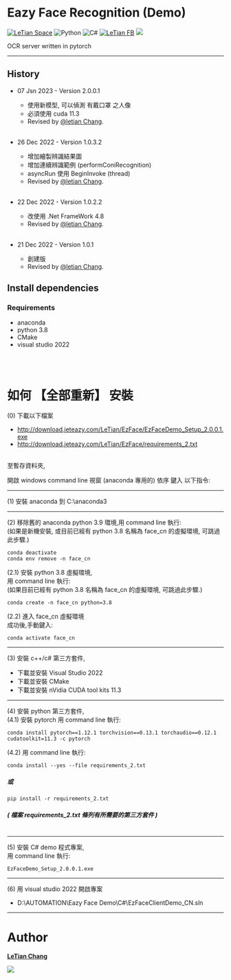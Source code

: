 # Eazy Face Recognition (Demo)
[![LeTian Space](https://img.shields.io/badge/GitHub-100000?style=for-the-badge&logo=github&logoColor=white)](https://lloydztw.github.io/mysite/)
![Python](https://img.shields.io/badge/python-3670A0?style=for-the-badge&logo=python&logoColor=ffdd54)
![C#](https://img.shields.io/badge/c%23-%23239120.svg?style=for-the-badge&logo=c-sharp&logoColor=white)
[![LeTian FB](https://img.shields.io/badge/Facebook-1877F2?style=for-the-badge&logo=facebook&logoColor=white)](https://www.facebook.com/letian.chang)
[![](https://img.shields.io/badge/Gmail-D14836?style=for-the-badge&logo=gmail&logoColor=white)](mailto:lloydz.tw@gmail.com)

OCR server written in pytorch

------------------------------------------------------------------

## History
- 07 Jsn 2023 - Version 2.0.0.1
    - 使用新模型, 可以偵測 有戴口罩 之人像
    - 必須使用 cuda 11.3
    - Revised by [@letian Chang](https://lloydztw.github.io/mysite/).    
    <br/>

- 26 Dec 2022 - Version 1.0.3.2
    - 增加繪製辨識結果圖
    - 增加連續辨識範例 (performConiRecognition)
    - asyncRun 使用 BeginInvoke (thread)
    - Revised by [@letian Chang](https://lloydztw.github.io/mysite/).    
    <br/>
- 22 Dec 2022 - Version 1.0.2.2
    - 改使用 .Net FrameWork 4.8 
    - Revised by [@letian Chang](https://lloydztw.github.io/mysite/).    
    <br/>
- 21 Dec 2022 - Version 1.0.1
    - 創建版
    - Revised by [@letian Chang](https://lloydztw.github.io/mysite/).


## Install dependencies
### Requirements
- anaconda
- python 3.8
- CMake
- visual studio 2022


<br/><br/>

# 如何 【全部重新】 安裝
(0) 下載以下檔案 
- http://download.jeteazy.com/LeTian/EzFace/EzFaceDemo_Setup_2.0.0.1.exe
- http://download.jeteazy.com/LeTian/EzFace/requirements_2.txt 

<br/> 
至暫存資料夾, <br/>

開啟 windows command line 視窗 (anaconda 專用的) 
依序 鍵入 以下指令:

------------------------------------------------------------------
(1) 安裝 anaconda 到 C:\anaconda3 <br/>

------------------------------------------------------------------
(2) 移除舊的 anaconda python 3.9 環境,用 command line 執行: <br/>
    (如果是新機安裝, 或目前已經有 python 3.8 名稱為 face_cn 的虛擬環境, 可跳過此步驟.)
```
conda deactivate
conda env remove -n face_cn
```
(2.1) 安裝 python 3.8 虛擬環境,<br/> 
    用 command line 執行:<br/> 
    (如果目前已經有 python 3.8 名稱為 face_cn 的虛擬環境, 可跳過此步驟.)
```
conda create -n face_cn python=3.8
```
(2.2) 進入 face_cn 虛擬環境<br/>
成功後,手動鍵入:
```    
conda activate face_cn
```
------------------------------------------------------------------
(3) 安裝 c++/c# 第三方套件,<br/>
- 下載並安裝 Visual Studio 2022
- 下載並安裝 CMake
- 下載並安裝 nVidia CUDA tool kits 11.3

------------------------------------------------------------------
(4) 安裝 python 第三方套件,<br/>
(4.1) 安裝 pytorch 用 command line 執行:
```
conda install pytorch==1.12.1 torchvision==0.13.1 torchaudio==0.12.1 cudatoolkit=11.3 -c pytorch
```
(4.2) 用 command line 執行:
```
conda install --yes --file requirements_2.txt
```
##### 或
```
pip install -r requirements_2.txt
```

##### ( 檔案 requirements_2.txt 條列有所需要的第三方套件 ) <br/><br/>

------------------------------------------------------------------
(5) 安裝 C# demo 程式專案,<br/>
    用 command line 執行:
```
EzFaceDemo_Setup_2.0.0.1.exe
```
------------------------------------------------------------------
(6) 用 visual studio 2022 開啟專案
- D:\AUTOMATION\Eazy Face Demo\C#\EzFaceClientDemo_CN.sln

------------------------------------------------------------------
# Author
**[LeTian Chang](mailto:lloydz.tw@gmail.com)**
<br/>

![](https://scontent.fkhh1-2.fna.fbcdn.net/v/t1.6435-9/94496580_3289259774417998_6021738680945737728_n.jpg?_nc_cat=108&ccb=1-7&_nc_sid=174925&_nc_ohc=58aiZPHed7gAX_6vKw5&_nc_ht=scontent.fkhh1-2.fna&oh=00_AT8By9vZ7G_MIRGxsr_sPpJdVepuxVMk8szf0ts3L1U7Ig&oe=62FD3DAD)    
